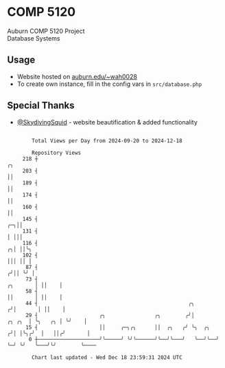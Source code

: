 # COMP 5120
Auburn COMP 5120 Project  
Database Systems

## Usage
- Website hosted on [auburn.edu/~wah0028](https://webhome.auburn.edu/~wah0028/)
- To create own instance, fill in the config vars in `src/database.php`

## Special Thanks
- [@SkydivingSquid](https://github.com/SkydivingSquid) - website beautification & added functionality

```

        Total Views per Day from 2024-09-20 to 2024-12-18

        Repository Views
     218 ┼                                                                                  ╭╮
     203 ┤                                                                                  ││
     189 ┤                                                                                  ││
     174 ┤                                                                                  ││
     160 ┤                                                                                  ││
     145 ┤                                                                               ╭─╮││
     131 ┤                                                                               │ │││
     116 ┤                                                                             ╭╮│ ││╰╮
     102 ┤                                                                             │││ ││ │
      87 ┤                                                                            ╭╯││ ╰╯ │
      73 ┤                                                                   ╭╮       │ ││    │
      58 ┤                                                                   ││       │ ││    │
      44 ┤                                                 ╭╮               ╭╯│       │ ││    │
      29 ┤                    ╭╮                ╭╮        ╭╯│        ╭╮ ╭╮  │ ╰╮   ╭╮ │ ╰╯    │
      15 ┤                    ││     ╭─╮╭╮      ││  ╭╮   ╭╯ ╰╮  ╭╮  ╭╯│ │╰╮╭╯  │   ││╭╯       │
       0 ┼────────────────────╯╰─────╯ ╰╯╰──────╯╰──╯╰───╯   ╰──╯╰──╯ ╰─╯ ╰╯   ╰───╯╰╯        ╰────

        Chart last updated - Wed Dec 18 23:59:31 2024 UTC
        
```
